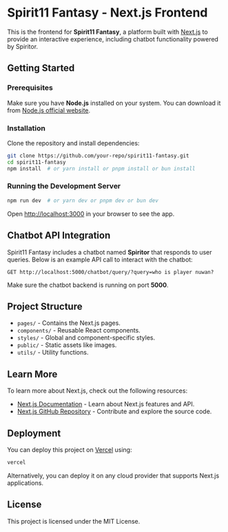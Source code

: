 # Spirit11 Fantasy - Next.js Frontend

This is the frontend for **Spirit11 Fantasy**, a platform built with [Next.js](https://nextjs.org) to provide an interactive experience, including chatbot functionality powered by Spiritor.

## Getting Started

### Prerequisites
Make sure you have **Node.js** installed on your system. You can download it from [Node.js official website](https://nodejs.org/).

### Installation
Clone the repository and install dependencies:

```bash
git clone https://github.com/your-repo/spirit11-fantasy.git
cd spirit11-fantasy
npm install  # or yarn install or pnpm install or bun install
```

### Running the Development Server

```bash
npm run dev  # or yarn dev or pnpm dev or bun dev
```

Open [http://localhost:3000](http://localhost:3000) in your browser to see the app.

## Chatbot API Integration

Spirit11 Fantasy includes a chatbot named **Spiritor** that responds to user queries. Below is an example API call to interact with the chatbot:

```
GET http://localhost:5000/chatbot/query/?query=who is player nuwan?
```

Make sure the chatbot backend is running on port **5000**.

## Project Structure
- `pages/` - Contains the Next.js pages.
- `components/` - Reusable React components.
- `styles/` - Global and component-specific styles.
- `public/` - Static assets like images.
- `utils/` - Utility functions.

## Learn More

To learn more about Next.js, check out the following resources:
- [Next.js Documentation](https://nextjs.org/docs) - Learn about Next.js features and API.
- [Next.js GitHub Repository](https://github.com/vercel/next.js) - Contribute and explore the source code.

## Deployment

You can deploy this project on [Vercel](https://vercel.com) using:

```bash
vercel
```

Alternatively, you can deploy it on any cloud provider that supports Next.js applications.

## License
This project is licensed under the MIT License.
